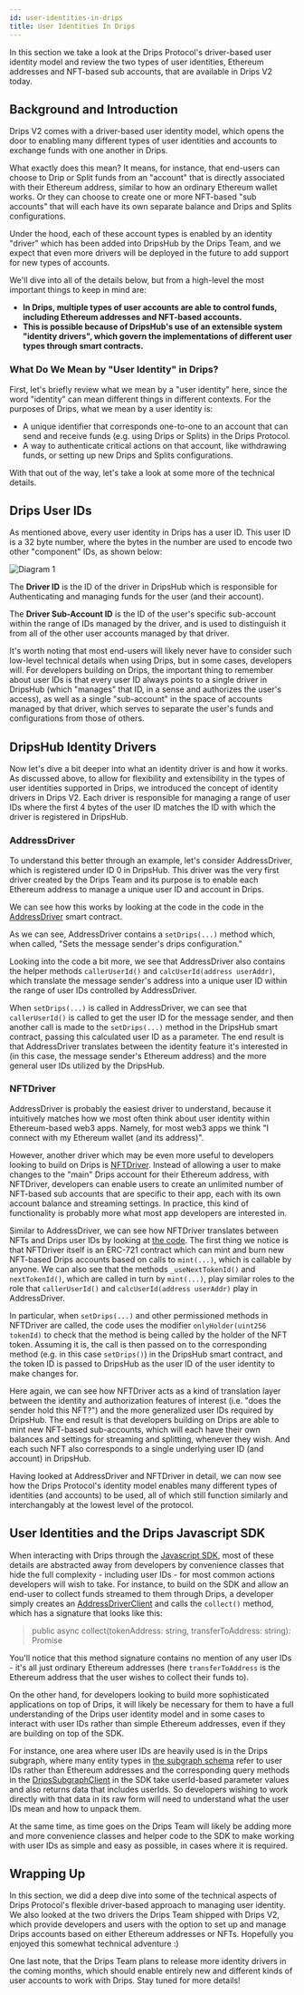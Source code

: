 ```yaml
---
id: user-identities-in-drips
title: User Identities In Drips
---
```


In this section we take a look at the Drips Protocol's driver-based user identity model and review the two types of user identities, Ethereum addresses and NFT-based sub accounts, that are available in Drips V2 today.

## Background and Introduction

Drips V2 comes with a driver-based user identity model, which opens the door to enabling many different types of user identities and accounts to exchange funds with one another in Drips.

What exactly does this mean? It means, for instance, that end-users can choose to Drip or Split funds from an "account" that is directly associated with their Ethereum address, similar to how an ordinary Ethereum wallet works. Or they can choose to create one or more NFT-based "sub accounts" that will each have its own separate balance and Drips and Splits configurations.

Under the hood, each of these account types is enabled by an identity "driver" which has been added into DripsHub by the Drips Team, and we expect that even more drivers will be deployed in the future to add support for new types of accounts.

We'll dive into all of the details below, but from a high-level the most important things to keep in mind are:

- **In Drips, multiple types of user accounts are able to control funds, including Ethereum addresses and NFT-based accounts.**
- **This is possible because of DripsHub's use of an extensible system "identity drivers", which govern the implementations of different user types through smart contracts.**

### What Do We Mean by "User Identity" in Drips?

First, let's briefly review what we mean by a "user identity" here, since the word "identity" can mean
different things in different contexts. For the purposes of Drips, what we mean by a user identity is:

- A unique identifier that corresponds one-to-one to an account that can send and receive funds (e.g. using Drips or Splits) in the Drips Protocol.
- A way to authenticate critical actions on that account, like withdrawing funds, or setting up new Drips and Splits configurations.

With that out of the way, let's take a look at some more of the technical details.

## Drips User IDs

As mentioned above, every user identity in Drips has a user ID. This user ID is a 32 byte number, where the bytes in the number are used to encode two other "component" IDs, as shown below:

![Diagram 1][u1]

The **Driver ID** is the ID of the driver in DripsHub which is responsible for Authenticating and managing funds for the user (and their account).

The **Driver Sub-Account ID** is the ID of the user's specific sub-account within the range of IDs managed by the driver, and is used to distinguish it from all of the other user accounts managed by that driver.

It's worth noting that most end-users will likely never have to consider such low-level technical details when using Drips, but in some cases, developers will. For developers building on Drips, the important thing to remember about user IDs is that every user ID always points to a single driver in DripsHub (which "manages" that ID, in a sense and authorizes the user's access), as well as a single "sub-account" in the space of accounts managed by that driver, which serves to separate the user's funds and configurations from those of others.

## DripsHub Identity Drivers

Now let's dive a bit deeper into what an identity driver is and how it works. As discussed above, to allow for flexibility and extensibility in the types of user identities supported in Drips, we introduced the concept of identity drivers in Drips V2. Each driver is responsible for managing a range of user IDs where the first 4 bytes of the user ID matches the ID with which the driver is registered in DripsHub.

### AddressDriver

To understand this better through an example, let's consider AddressDriver, which is registered under ID 0 in DripsHub. This driver was the very first driver created by the Drips Team and its purpose is to enable each Ethereum address to manage a unique user ID and account in Drips.

We can see how this works by looking at the code in the code in the <a href="https://github.com/radicle-dev/drips-contracts/blob/master/src/AddressDriver.sol" target="_blank">AddressDriver</a> smart contract.

As we can see, AddressDriver contains a `setDrips(...)` method which, when called, "Sets the message sender's drips configuration." 

Looking into the code a bit more, we see that AddressDriver also contains the helper methods `callerUserId()` and `calcUserId(address userAddr)`, which translate the message sender's address into a unique user ID within the range of user IDs controlled by AddressDriver.

When `setDrips(...)` is called in AddressDriver, we can see that `callerUserId()` is called to get the user ID for the message sender, and then another call is made to the `setDrips(...)` method in the DripsHub smart contract, passing this calculated user ID as a parameter. The end result is that AddressDriver
translates between the identity feature it's interested in (in this case, the message sender's Ethereum address) and the more general user IDs utilized by
the DripsHub.

### NFTDriver

AddressDriver is probably the easiest driver to understand, because it intuitively matches how we most often think about user identity within Ethereum-based web3 apps. Namely, for most web3 apps we think "I connect with my Ethereum wallet (and its address)". 

However, another driver which may be even more useful to developers looking to build on Drips is <a href="https://github.com/radicle-dev/drips-contracts/blob/master/src/NFTDriver.sol" target="_blank">NFTDriver</a>. Instead of allowing a user to make changes to the "main" Drips account for
their Ethereum address, with NFTDriver, developers can enable users to create an unlimited number of NFT-based sub accounts that are specific to their app, each with its own account balance and streaming settings. In practice, this kind of functionality is probably more what most app developers are interested in.

Similar to AddressDriver, we can see how NFTDriver translates between NFTs and Drips user IDs by looking at <a href="https://github.com/radicle-dev/drips-contracts/blob/master/src/NFTDriver.sol" target="_blank">the code</a>. The first thing we notice is that
NFTDriver itself is an ERC-721 contract which can mint and burn new NFT-based Drips accounts based on calls to `mint(...)`, which is callable by anyone.
We can also see that the methods `_useNextTokenId()` and `nextTokenId()`, which are called in turn by `mint(...)`, play similar roles to the role that `callerUserId()` and `calcUserId(address userAddr)` play in AddressDriver.

In particular, when `setDrips(...)` and other permissioned methods in NFTDriver are called, the code uses the modifier `onlyHolder(uint256 tokenId)` to check that the
method is being called by the holder of the NFT token. Assuming it is, the call is then passed on to the corresponding method (e.g. in this case `setDrips()`) in the DripsHub smart contract, and the token ID is passed to DripsHub as the user ID of the user identity to make changes for.

Here again, we can see how NFTDriver acts as a kind of translation layer between the identity and authorization features of interest (i.e. "does the sender hold this NFT?") and the more generalized user IDs required by DripsHub. The end result is that developers building on Drips are able to mint new
NFT-based sub-accounts, which will each have their own balances and settings for streaming and splitting, whenever they wish. And each such NFT also corresponds to a single underlying user ID (and account) in DripsHub.

Having looked at AddressDriver and NFTDriver in detail, we can now see how the Drips Protocol's identity model enables many different types of identities (and accounts) to be used, all of which still function similarly and interchangably at the lowest level of the protocol.

## User Identities and the Drips Javascript SDK

When interacting with Drips through the <a href="/docs/js-sdk/drips-sdk" target="_blank">Javascript SDK</a>, most of these details are abstracted away from developers by convenience classes that hide the full complexity - including user IDs - for most common actions developers will wish to take. For instance, to build on the SDK and allow an end-user to collect funds streamed to them through Drips, a developer simply creates an [AddressDriverClient][ad] and calls the `collect()` method, which has a signature that looks like this:

> public async collect(tokenAddress: string, transferToAddress: string): Promise<ContractTransaction>

You'll notice that this method signature contains no mention of any user IDs - it's all just ordinary Ethereum addresses (here `transferToAddress` is the Ethereum address that the user wishes to collect their funds to).

On the other hand, for developers looking to build more sophisticated applications on top of Drips, it will likely be necessary for them to have a full understanding
of the Drips user identity model and in some cases to interact with user IDs rather than simple Ethereum addresses, even if they are building on top of the SDK. 

For instance,
one area where user IDs are heavily used is in the Drips subgraph, where many entity types in <a href="https://github.com/radicle-dev/drips-subgraph/blob/v2/schema.graphql" target="_blank">the subgraph schema</a> refer to user IDs rather than Ethereum addresses and the
corresponding query methods in the [DripsSubgraphClient][ds] in the SDK take userId-based parameter values and also returns data that includes userIds. So
developers wishing to work directly with that data in its raw form will need to understand what the user IDs mean and how to unpack them.

At the same time, as time goes on the Drips Team will likely be adding more and more convenience classes and helper code to the SDK to make working with
user IDs as simple and easy as possible, in cases where it is required.

## Wrapping Up

In this section, we did a deep dive into some of the technical aspects of Drips Protocol's flexible driver-based approach to managing user identity. We also looked at the two
drivers the Drips Team shipped with Drips V2, which provide developers and users with the option to set up and manage Drips accounts based on either Ethereum addresses or NFTs. Hopefully you enjoyed this somewhat technical adventure :)

One last note, that the Drips Team plans to release more identity drivers in the coming months, which should enable entirely new and different kinds of user accounts to work with Drips. Stay tuned for more details!


[ad]: https://github.com/radicle-dev/drips-js-sdk/blob/v2/src/AddressDriver/AddressDriverClient.ts
[ds]: https://github.com/radicle-dev/drips-js-sdk/blob/v2/src/DripsSubgraph/DripsSubgraphClient.ts
[u1]: /img/drips_user_identity-1.png
